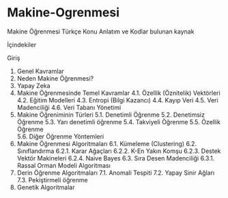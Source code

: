 # Makine-Ogrenmesi
Makine Öğrenmesi Türkçe Konu Anlatım ve Kodlar bulunan kaynak

İçindekiler 
 
Giriş 
1. Genel Kavramlar 
2. Neden Makine Öğrenmesi? 
3. Yapay Zeka 
4. Makine Öğrenmesinde Temel Kavramlar
 4.1. Özellik (Öznitelik) Vektörleri
 4.2. Eğitim Modelleri 
 4.3. Entropi (Bilgi Kazancı)
 4.4. Kayıp Veri 
 4.5. Veri Madenciliği
 4.6. Veri Tabanı Yönetimi
5. Makine Öğreniminin Türleri
 5.1. Denetimli Öğrenme 
 5.2. Denetimsiz Öğrenme 
 5.3. Yarı denetimli öğrenme 
 5.4. Takviyeli Öğrenme
 5.5. Özellik Öğrenme  
 5.6. Diğer Öğrenme Yöntemleri 
6. Makine Öğrenmesi Algoritmaları 
 6.1. Kümeleme (Clustering)
 6.2. Sınıflandırma 
 6.2.1. Karar Ağaçları
 6.2.2. K-En Yakın Komşu 
 6.2.3. Destek Vektör Makineleri
 6.2.4. Naive Bayes 
 6.3. Sıra Desen Madenciliği 
 6.3.1. Rassal Orman Modeli Algoritması
7. Derin Öğrenme Algoritmaları 
 7.1. Anomali Tespiti
 7.2. Yapay Sinir Ağları
 7.3. Pekiştirmeli öğrenme
8. Genetik Algoritmalar
